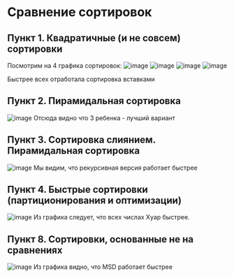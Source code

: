 # Cравнение сортировок
## Пункт 1. Квадратичные (и не совсем) сортировки
Посмотрим на 4 графика сортировок:
![image](https://github.com/stpetrakov/MyLabas/assets/142399633/442a2ab2-cef6-41fe-8999-ef94bd6a9044)
![image](https://github.com/stpetrakov/MyLabas/assets/142399633/fdb60437-df5e-41a6-afca-1b2fe94627de)
![image](https://github.com/stpetrakov/MyLabas/assets/142399633/a05dac62-c868-49e5-8cb2-16ad5680bb92)
![image](https://github.com/stpetrakov/MyLabas/assets/142399633/4ab6c596-cf09-438c-a312-ed4193d61e28)

Быстрее всех отработала сортировка вставками

## Пункт 2. Пирамидальная сортировка
![image](https://github.com/stpetrakov/MyLabas/assets/142399633/dc343914-ecea-45b9-ab8a-a92069aa44f2)
Отсюда видно что 3 ребенка - лучший вариант

## Пункт 3. Сортировка слиянием. Пирамидальная сортировка
![image](https://github.com/stpetrakov/MyLabas/assets/142399633/8a6b5b09-3b54-4339-8d8a-95caafc69316)
Мы видим, что рекурсивная версия работает быстрее

## Пункт 4. Быстрые сортировки (партиционирования и оптимизации)
![image](https://github.com/stpetrakov/MyLabas/assets/142399633/7504a58c-5151-4157-8fb5-e25029776692)
Из графика следует, что всех числах Хуар быстрее.

## Пункт 8. Сортировки, основанные не на сравнениях
![image](https://github.com/stpetrakov/MyLabas/assets/142399633/be793fa2-3fb1-491c-8eeb-fd46375f8f4d)
Из графика видно, что MSD работает быстрее

